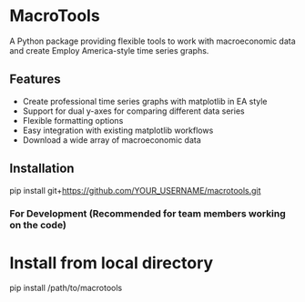 # MacroTools

A Python package providing flexible tools to work with macroeconomic data and create Employ America-style time series graphs.

## Features

- Create professional time series graphs with matplotlib in EA style
- Support for dual y-axes for comparing different data series
- Flexible formatting options
- Easy integration with existing matplotlib workflows
- Download a wide array of macroeconomic data

## Installation

pip install git+https://github.com/YOUR_USERNAME/macrotools.git

### For Development (Recommended for team members working on the code)

# Install from local directory
pip install /path/to/macrotools
